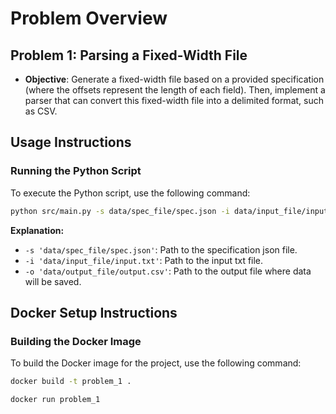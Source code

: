 # Problem Overview

## Problem 1: Parsing a Fixed-Width File

- **Objective**: Generate a fixed-width file based on a provided specification (where the offsets represent the length of each field). Then, implement a parser that can convert this fixed-width file into a delimited format, such as CSV.

## Usage Instructions

### Running the Python Script

To execute the Python script, use the following command:

```bash
python src/main.py -s data/spec_file/spec.json -i data/input_file/input.txt -o data/output_file/output.csv
```

   **Explanation:**  
   - `-s 'data/spec_file/spec.json'`: Path to the specification json file.
   - `-i 'data/input_file/input.txt'`: Path to the input txt file.
   - `-o 'data/output_file/output.csv'`: Path to the output file where data will be saved.  
    

## Docker Setup Instructions

### Building the Docker Image

To build the Docker image for the project, use the following command:

```bash
docker build -t problem_1 .
```

```bash
docker run problem_1
```

